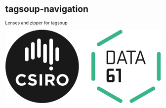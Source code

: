 # tagsoup-navigation

Lenses and zipper for tagsoup

![CSIRO's Data61 Logo](https://raw.githubusercontent.com/qfpl/assets/master/data61-transparent-bg.png)
